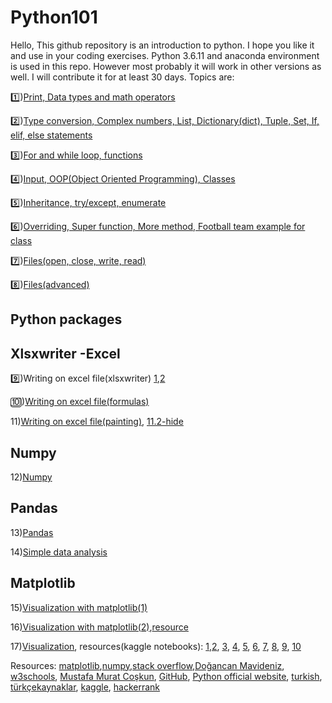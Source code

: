 # Python101
Hello, This github repository is an introduction to python. I hope you like it and use in your coding exercises. Python 3.6.11 and anaconda environment is used in this repo. However most probably it will work in other versions as well. I will contribute it for at least 30 days. Topics are:

1️⃣)[Print, Data types and math operators](https://github.com/semiventurero/Python101/blob/main/python101-day1.ipynb) 

2️⃣)[Type conversion, Complex numbers, List, Dictionary(dict), Tuple, Set, If, elif, else statements](https://github.com/semiventurero/Python101/blob/main/python101-day2.ipynb)

3️⃣)[For and while loop, functions](https://github.com/semiventurero/Python101/blob/main/python101-day3.ipynb)

4️⃣)[Input, OOP(Object Oriented Programming), Classes](https://github.com/semiventurero/Python101/blob/main/python101-day4.ipynb)

5️⃣)[Inheritance, try/except, enumerate](https://github.com/semiventurero/Python101/blob/main/python101-day5.ipynb)

6️⃣)[Overriding, Super function, More method, Football team example for class](https://github.com/semiventurero/Python101/blob/main/python101-day6.ipynb)

7️⃣)[Files(open, close, write, read)](https://github.com/semiventurero/Python101/blob/main/python101-day7.ipynb)

8️⃣)[Files(advanced)](https://github.com/semiventurero/Python101/blob/main/python101-day8.ipynb)

## Python packages

## Xlsxwriter -Excel

9️⃣)Writing on excel file(xlsxwriter) [1](https://github.com/semiventurero/Python101/blob/main/python101-day9.1.py),[2](https://github.com/semiventurero/Python101/blob/main/python101-day9.2.py)

🔟)[Writing on excel file(formulas)](https://github.com/semiventurero/Python101/blob/main/python101-day10.py)

11)[Writing on excel file(painting)](https://github.com/semiventurero/Python101/blob/main/python101-day11.py), [11.2-hide](https://github.com/semiventurero/Python101/blob/main/python101-day11.2.py)

## Numpy
12)[Numpy](https://github.com/semiventurero/Python101/blob/main/python101-day12.ipynb)

## Pandas
13)[Pandas](https://github.com/semiventurero/Python101/blob/main/python101-day13.ipynb)

14)[Simple data analysis](https://github.com/semiventurero/Python101/blob/main/python101-day14.ipynb)

## Matplotlib
15)[Visualization with matplotlib(1)](https://github.com/semiventurero/Python101/blob/main/python101-day15.ipynb)

16[)Visualization with matplotlib(2)](https://github.com/semiventurero/Python101/blob/main/python101-day16.ipynb),[resource](https://www.kaggle.com/subinium/simple-matplotlib-visualization-tips)

17)[Visualization](https://github.com/semiventurero/Python101/blob/main/python101-day17.ipynb), resources(kaggle notebooks): [1](https://www.kaggle.com/helgejo/an-interactive-data-science-tutorial),[2](https://www.kaggle.com/nareshbhat/outlier-the-silent-killer), [3](https://www.kaggle.com/granjithkumar/titanic-data-visualization-a-seaborn-approach), [4](https://www.kaggle.com/claraljm/titanic-data-visualization), [5](https://www.kaggle.com/joshuajhchoi/101-data-visualization-tips-for-titanic-beginners), [6](https://www.kaggle.com/subinium/awesome-visualization-with-titanic-dataset), [7](https://www.kaggle.com/nitindatta/first-kaggle-submission), [8](https://www.kaggle.com/subinium/matplotlib-conceptual-figure-basic-viz), [9](https://www.kaggle.com/joshuajhchoi/101-data-visualization-tips-for-titanic-beginners), [10](https://www.kaggle.com/alankritamishra/titaniceasyway2-0) 

Resources: [matplotlib](https://matplotlib.org/),[numpy](https://numpy.org/),[stack overflow](https://stackoverflow.com/),[Doğancan Mavideniz](https://github.com/mavideniz/Python101/blob/main/Python_Part1.ipynb), [w3schools](https://www.w3schools.com/), [Mustafa Murat Coşkun](https://github.com/mustafamuratcoskun/Sifirdan-Ileri-Seviyeye-Python-Programlama), [GitHub](http://github.com), [Python official website](https://www.python.org/), [turkish](https://python-istihza.yazbel.com/), [türkçekaynaklar](https://turkcekaynaklar.com/), [kaggle](http://kaggle.com/), [hackerrank](hackerrank.com)

